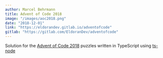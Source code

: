 ```yaml
---
author: Marcel Behrmann
title: Advent of Code 2018
image: "/images/aoc2018.png"
date: "2018-12-01"
link: "https://eldorandev.gitlab.io/adventofcode"
gitlab: "https://gitlab.com/EldoranDev/adventofcode"
---
```


Solution for the [Advent of Code 2018](https://adventofcode.com/2018) puzzles written in TypeScript using [ts-node](https://github.com/TypeStrong/ts-node)
